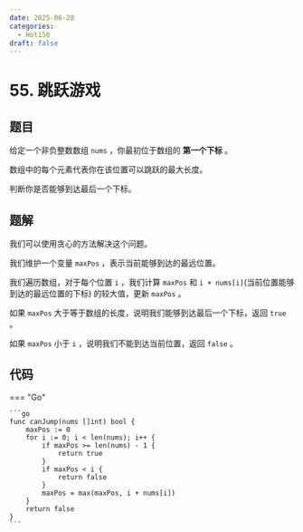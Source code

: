 ```yaml
---
date: 2025-06-28
categories:
  - Hot150
draft: false
---
```


# 55. 跳跃游戏

## 题目

给定一个非负整数数组 `nums` ，你最初位于数组的 **第一个下标** 。

数组中的每个元素代表你在该位置可以跳跃的最大长度。

判断你是否能够到达最后一个下标。

<!-- more -->

## 题解

我们可以使用贪心的方法解决这个问题。

我们维护一个变量 `maxPos` ，表示当前能够到达的最远位置。

我们遍历数组，对于每个位置 `i` ，我们计算 `maxPos` 和 `i + nums[i]`(当前位置能够到达的最远位置的下标) 的较大值，更新 `maxPos` 。

如果 `maxPos` 大于等于数组的长度，说明我们能够到达最后一个下标，返回 `true` 。

如果 `maxPos` 小于 `i` ，说明我们不能到达当前位置，返回 `false` 。

## 代码

=== "Go"

    ```go
    func canJump(nums []int) bool {
        maxPos := 0
        for i := 0; i < len(nums); i++ {
            if maxPos >= len(nums) - 1 {
                return true
            }
            if maxPos < i {
                return false
            }
            maxPos = max(maxPos, i + nums[i])
        }
        return false
    }
    ```
